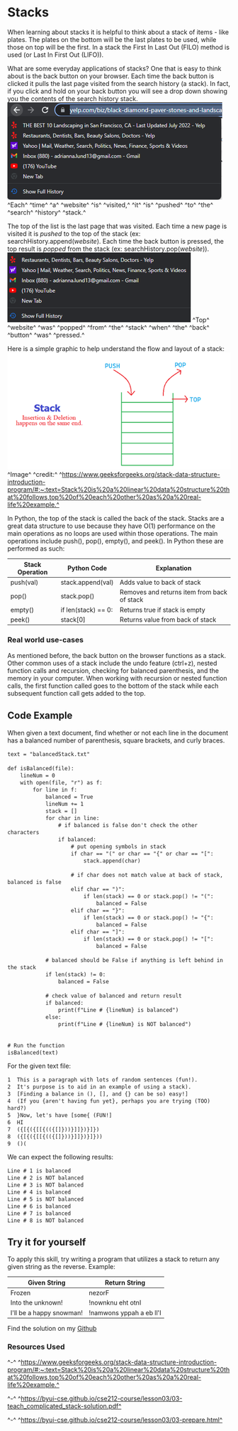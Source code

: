 # Stacks

When learning about stacks it is helpful to think about a stack of items - like plates. The plates on the bottom will be the last plates to be used, while those on top will be the first. In a stack the First In Last Out (FILO) method is used (or Last In First Out (LIFO)).

What are some everyday applications of stacks? One that is easy to think about is the back button on your browser. Each time the back button is clicked it pulls the last page visited from the search history (a stack). In fact, if you click and hold on your back button you will see a drop down showing you the contents of the search history stack.
![Search History Stack](./Resources/browser_history.png)
^Each^ ^time^ ^a^ ^website^ ^is^ ^visited,^ ^it^ ^is^ ^pushed^ ^to^ ^the^ ^search^ ^history^ ^stack.^

The top of the list is the last page that was visited. Each time a new page is visited it is _pushed_ to the top of the stack (ex: searchHistory.append(_website_). Each time the back button is pressed, the top result is _popped_ from the stack (ex: searchHistory.pop(_website_)).
![Search History Pop](./Resources/browser_history_pop.png)
^Top^ ^website^ ^was^ ^popped^ ^from^ ^the^ ^stack^ ^when^ ^the^ ^back^ ^button^ ^was^ ^pressed.^

Here is a simple graphic to help understand the flow and layout of a stack: ![Stack Info Graphic](./Resources/stack.png)
^Image^ ^credit:^ ^https://www.geeksforgeeks.org/stack-data-structure-introduction-program/#:~:text=Stack%20is%20a%20linear%20data%20structure%20that%20follows,top%20of%20each%20other%20as%20a%20real-life%20example.^

In Python, the top of the stack is called the back of the stack. Stacks are a great data structure to use because they have O(1) performance on the main operations as no loops are used within those operations. The main operations include push(), pop(), empty(), and peek(). In Python these are performed as such:

| Stack Operation | Python Code         | Explanation                                 |
| --------------- | ------------------- | ------------------------------------------- |
| push(val)       | stack.append(val)   | Adds value to back of stack                 |
| pop()           | stack.pop()         | Removes and returns item from back of stack |
| empty()         | if len(stack) == 0: | Returns true if stack is empty              |
| peek()          | stack[0]            | Returns value from back of stack            |

### Real world use-cases

As mentioned before, the back button on the browser functions as a stack. Other common uses of a stack include the undo feature (ctrl+z), nested function calls and recursion, checking for balanced parenthesis, and the memory in your computer. When working with recursion or nested function calls, the first function called goes to the bottom of the stack while each subsequent function call gets added to the top.

## Code Example

When given a text document, find whether or not each line in the document has a balanced number of parenthesis, square brackets, and curly braces.

```
text = "balancedStack.txt"

def isBalanced(file):
    lineNum = 0
    with open(file, "r") as f:
        for line in f:
            balanced = True
            lineNum += 1
            stack = []
            for char in line:
                # if balanced is false don't check the other characters
                if balanced:
                    # put opening symbols in stack
                    if char == "(" or char == "{" or char == "[":
                        stack.append(char)

                    # if char does not match value at back of stack, balanced is false
                    elif char == ")":
                        if len(stack) == 0 or stack.pop() != "(":
                            balanced = False
                    elif char == "}":
                        if len(stack) == 0 or stack.pop() != "{":
                            balanced = False
                    elif char == "]":
                        if len(stack) == 0 or stack.pop() != "[":
                            balanced = False

            # balanced should be False if anything is left behind in the stack
            if len(stack) != 0:
                balanced = False

            # check value of balanced and return result
            if balanced:
                print(f"Line # {lineNum} is balanced")
            else:
                print(f"Line # {lineNum} is NOT balanced")


# Run the function
isBalanced(text)
```

For the given text file:

```
1  This is a paragraph with lots of random sentences (fun!).
2  It's purpose is to aid in an example of using a stack).
3  [Finding a balance in (), [], and {} can be so) easy!]
4  (If you {aren't having fun yet}, perhaps you are trying (TOO) hard?)
5  }Now, let's have [some{ (FUN!]
6  HI
7  ({[{({[[{(({[]}))}]]})}]})
8  ({[{({[[{(({[]}))}]]})}]}))
9  ()(

```

We can expect the following results:

```
Line # 1 is balanced
Line # 2 is NOT balanced
Line # 3 is NOT balanced
Line # 4 is balanced
Line # 5 is NOT balanced
Line # 6 is balanced
Line # 7 is balanced
Line # 8 is NOT balanced
```

## Try it for yourself

To apply this skill, try writing a program that utilizes a stack to return any given string as the reverse. Example:

| Given String             | Return String            |
| ------------------------ | ------------------------ |
| Frozen                   | nezorF                   |
| Into the unknown!        | !nownknu eht otnI        |
| I'll be a happy snowman! | !namwons yppah a eb ll'I |

Find the solution on my [Github]()

### Resources Used

^-^ ^https://www.geeksforgeeks.org/stack-data-structure-introduction-program/#:~:text=Stack%20is%20a%20linear%20data%20structure%20that%20follows,top%20of%20each%20other%20as%20a%20real-life%20example.^

^-^ ^https://byui-cse.github.io/cse212-course/lesson03/03-teach_complicated_stack-solution.pdf^

^-^ ^https://byui-cse.github.io/cse212-course/lesson03/03-prepare.html^
